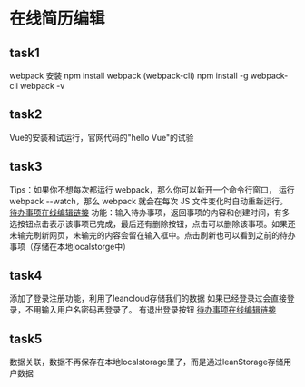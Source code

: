 # 在线简历编辑
## task1
webpack 安装 
npm install webpack (webpack-cli)
npm install -g webpack-cli
webpack -v
## task2
Vue的安装和试运行，官网代码的"hello Vue"的试验
## task3
Tips：如果你不想每次都运行 webpack，那么你可以新开一个命令行窗口，
运行 webpack --watch，那么 webpack 就会在每次 JS 文件变化时自动重新运行。
[待办事项在线编辑链接](https://haoalone.github.io/Resume-online-editing/task3/page.html)
功能：输入待办事项，返回事项的内容和创建时间，有多选按钮点击表示该事项已完成，最后还有删除按钮，点击可以删除该事项。如果还未输完刷新网页，未输完的内容会留在输入框中。点击刷新也可以看到之前的待办事项（存储在本地localstorge中）
## task4
添加了登录注册功能，利用了leancloud存储我们的数据
如果已经登录过会直接登录，不用输入用户名密码再登录了。
有退出登录按钮
[待办事项在线编辑链接](https://haoalone.github.io/Resume-online-editing/task4/page.html)
## task5 
数据关联，数据不再保存在本地localstorage里了，而是通过leanStorage存储用户数据
